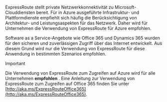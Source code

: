 ExpressRoute stellt private Netzwerkkonnektivität zu Microsoft-Clouddiensten bereit. Für in Azure ausgeführte Infrastruktur- und Plattformdienste empfiehlt sich häufig die Berücksichtigung von Architektur- und Leistungsaspekten für das Netzwerk. Daher wird für Unternehmen die Verwendung von ExpressRoute für Azure empfohlen.

Software as a Service-Angebote wie Office 365 und Dynamics 365 wurden für den sicheren und zuverlässigen Zugriff über das Internet entwickelt.  Aus diesem Grund wird nur die Verwendung von ExpressRoute für diese Anwendung in bestimmten Szenarios empfohlen.

> [!IMPORTANT]
> Die Verwendung von ExpressRoute zum Zugreifen auf Azure wird für alle Unternehmen **empfohlen** . Eine Anleitung zur Verwendung von ExpressRoute zum Zugreifen auf Office 365 finden Sie unter [http://aka.ms/ExpressRouteOffice365](http://aka.ms/ExpressRouteOffice365).
> 
> 



<!--HONumber=Feb17_HO1-->


